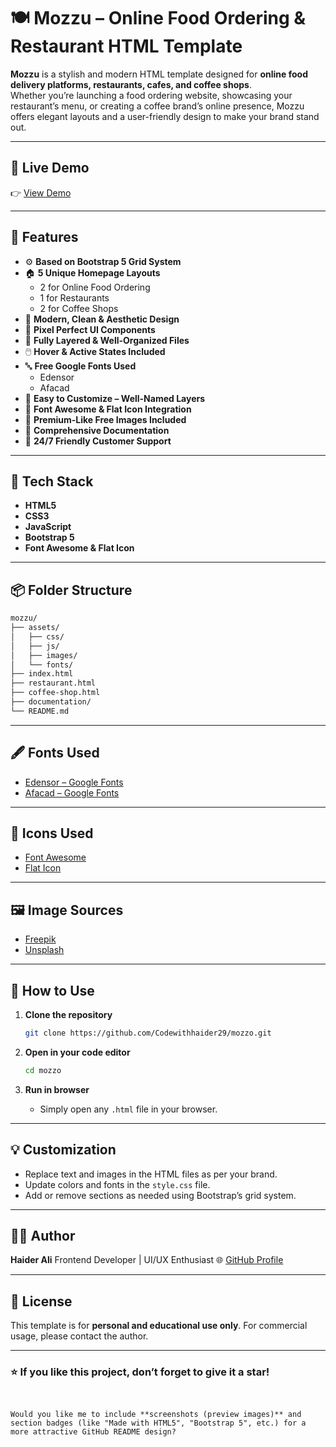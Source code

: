 
# 🍽️ Mozzu – Online Food Ordering & Restaurant HTML Template

**Mozzu** is a stylish and modern HTML template designed for **online food delivery platforms, restaurants, cafes, and coffee shops**.  
Whether you’re launching a food ordering website, showcasing your restaurant’s menu, or creating a coffee brand’s online presence, Mozzu offers elegant layouts and a user-friendly design to make your brand stand out.

---

## 🚀 Live Demo
👉 [View Demo](https://mozzo-xi.vercel.app)

---

## 🌟 Features

- ⚙️ **Based on Bootstrap 5 Grid System**
- 🏠 **5 Unique Homepage Layouts**
  - 2 for Online Food Ordering  
  - 1 for Restaurants  
  - 2 for Coffee Shops
- 🎨 **Modern, Clean & Aesthetic Design**
- 🧩 **Pixel Perfect UI Components**
- 📁 **Fully Layered & Well-Organized Files**
- 🖱️ **Hover & Active States Included**
- 🔤 **Free Google Fonts Used**
  - Edensor  
  - Afacad
- 🧠 **Easy to Customize – Well-Named Layers**
- 🧰 **Font Awesome & Flat Icon Integration**
- 📸 **Premium-Like Free Images Included**
- 📄 **Comprehensive Documentation**
- 💬 **24/7 Friendly Customer Support**

---

## 🧱 Tech Stack

- **HTML5**
- **CSS3**
- **JavaScript**
- **Bootstrap 5**
- **Font Awesome & Flat Icon**

---

## 📦 Folder Structure

```bash
mozzu/
├── assets/
│   ├── css/
│   ├── js/
│   ├── images/
│   └── fonts/
├── index.html
├── restaurant.html
├── coffee-shop.html
├── documentation/
└── README.md
````

---

## 🖋️ Fonts Used

* [Edensor – Google Fonts](https://fonts.google.com/specimen/Edensor)
* [Afacad – Google Fonts](https://fonts.google.com/specimen/Afacad)

---

## 🧩 Icons Used

* [Font Awesome](https://fontawesome.com/)
* [Flat Icon](https://www.flaticon.com/)

---

## 🖼️ Image Sources

* [Freepik](https://www.freepik.com/)
* [Unsplash](https://unsplash.com/)

---

## 🧰 How to Use

1. **Clone the repository**

   ```bash
   git clone https://github.com/Codewithhaider29/mozzo.git
   ```

2. **Open in your code editor**

   ```bash
   cd mozzo
   ```

3. **Run in browser**

   * Simply open any `.html` file in your browser.

---

## 💡 Customization

* Replace text and images in the HTML files as per your brand.
* Update colors and fonts in the `style.css` file.
* Add or remove sections as needed using Bootstrap’s grid system.

---

## 🧑‍💻 Author

**Haider Ali**
Frontend Developer | UI/UX Enthusiast
🌐 [GitHub Profile](https://github.com/Codewithhaider29)

---

## 🪪 License

This template is for **personal and educational use only**.
For commercial usage, please contact the author.

---

### ⭐ If you like this project, don’t forget to give it a star!

```


Would you like me to include **screenshots (preview images)** and section badges (like "Made with HTML5", "Bootstrap 5", etc.) for a more attractive GitHub README design?
```
